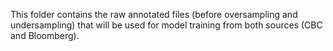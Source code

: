 This folder contains the raw annotated files (before oversampling and undersampling) that will be used for model training from both sources (CBC and Bloomberg).
